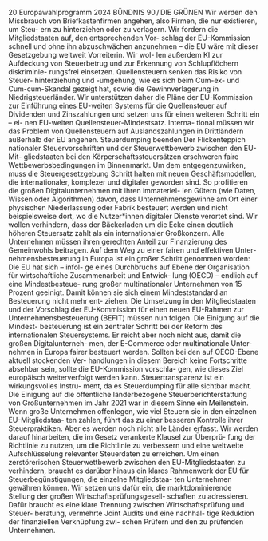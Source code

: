 20
Europawahlprogramm 2024
BÜNDNIS 90 / DIE GRÜNEN 
Wir werden den Missbrauch von Briefkastenfirmen 
angehen, also Firmen, die nur existieren, um Steu-
ern zu hinterziehen oder zu verlagern. Wir fordern 
die Mitgliedstaaten auf, den entsprechenden Vor-
schlag der EU-Kommission schnell und ohne ihn 
abzuschwächen anzunehmen – die EU wäre mit 
dieser Gesetzgebung weltweit Vorreiterin. Wir wol-
len außerdem KI zur Aufdeckung von Steuerbetrug 
und zur Erkennung von Schlupflöchern diskriminie-
rungsfrei einsetzen.
Quellensteuern senken das Risiko von Steuer-
hinterziehung und -umgehung, wie es sich beim 
Cum-ex- und Cum-cum-Skandal gezeigt hat, sowie 
die Gewinnverlagerung in Niedrigsteuerländer. Wir 
unterstützen daher die Pläne der EU-Kommission 
zur Einführung eines EU-weiten Systems für die 
Quellensteuer auf Dividenden und Zinszahlungen 
und setzen uns für einen weiteren Schritt ein – ei-
nen EU-weiten Quellensteuer-Mindestsatz. Interna-
tional müssen wir das Problem von Quellensteuern 
auf Auslandszahlungen in Drittländern außerhalb 
der EU angehen.
Steuerdumping beenden
Der Flickenteppich nationaler Steuervorschriften 
und der Steuerwettbewerb zwischen den EU-Mit-
gliedstaaten bei den Körperschaftssteuersätzen 
erschweren faire Wettbewerbsbedingungen im 
Binnenmarkt. Um dem entgegenzuwirken, muss 
die Steuergesetzgebung Schritt halten mit neuen 
Geschäftsmodellen, die internationaler, komplexer 
und digitaler geworden sind. So profitieren die 
großen Digitalunternehmen mit ihren immateriel-
len Gütern (wie Daten, Wissen oder Algorithmen) 
davon, dass Unternehmensgewinne am Ort einer 
physischen Niederlassung oder Fabrik besteuert 
werden und nicht beispielsweise dort, wo die 
Nutzer*innen digitaler Dienste verortet sind. Wir 
wollen verhindern, dass der Bäckerladen um die 
Ecke einen deutlich höheren Steuersatz zahlt als 
ein internationaler Großkonzern. Alle Unternehmen 
müssen ihren gerechten Anteil zur Finanzierung 
des Gemeinwohls beitragen.
Auf dem Weg zu einer fairen und effektiven Unter-
nehmensbesteuerung in Europa ist ein großer 
Schritt genommen worden: Die EU hat sich – infol-
ge eines Durchbruchs auf Ebene der Organisation 
für wirtschaftliche Zusammenarbeit und Entwick-
lung (OECD) – endlich auf eine Mindestbesteue-
rung großer multinationaler Unternehmen von 
15 Prozent geeinigt. Damit können sie sich einem 
Mindeststandard an Besteuerung nicht mehr ent-
ziehen. Die Umsetzung in den Mitgliedstaaten und 
der Vorschlag der EU-Kommission für einen neuen 
EU-Rahmen zur Unternehmensbesteuerung (BEFIT) 
müssen nun folgen. Die Einigung auf die Mindest-
besteuerung ist ein zentraler Schritt bei der Reform 
des internationalen Steuersystems. Er reicht aber 
noch nicht aus, damit die großen Digitalunterneh-
men, der E-Commerce oder multinationale Unter-
nehmen in Europa fairer besteuert werden. Sollten 
bei den auf OECD-Ebene aktuell stockenden Ver-
handlungen in diesem Bereich keine Fortschritte 
absehbar sein, sollte die EU-Kommission vorschla-
gen, wie dieses Ziel europäisch weiterverfolgt 
werden kann.
Steuertransparenz ist ein wirkungsvolles Instru-
ment, da es Steuerdumping für alle sichtbar macht. 
Die Einigung auf die öffentliche länderbezogene 
Steuerberichterstattung von Großunternehmen 
im Jahr 2021 war in diesem Sinne ein Meilenstein. 
Wenn große Unternehmen offenlegen, wie viel 
Steuern sie in den einzelnen EU-Mitgliedstaa-
ten zahlen, führt das zu einer besseren Kontrolle 
ihrer Steuerpraktiken. Aber es werden noch nicht 
alle Länder erfasst. Wir werden darauf hinarbeiten, 
die im Gesetz verankerte Klausel zur Überprü-
fung der Richtlinie zu nutzen, um die Richtlinie zu 
verbessern und eine weltweite Aufschlüsselung 
relevanter Steuerdaten zu erreichen. Um einen 
zerstörerischen Steuerwettbewerb zwischen den 
EU-Mitgliedstaaten zu verhindern, braucht es 
darüber hinaus ein klares Rahmenwerk der EU für 
Steuerbegünstigungen, die einzelne Mitgliedstaa-
ten Unternehmen gewähren können.
Wir setzen uns dafür ein, die marktdominierende 
Stellung der großen Wirtschaftsprüfungsgesell-
schaften zu adressieren. Dafür braucht es eine klare 
Trennung zwischen Wirtschaftsprüfung und Steuer-
beratung, vermehrte Joint Audits und eine nachhal-
tige Reduktion der finanziellen Verknüpfung zwi-
schen Prüfern und den zu prüfenden Unternehmen.
